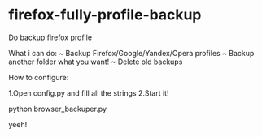 # firefox-fully-profile-backup
Do backup firefox profile

What i can do:
~ Backup Firefox/Google/Yandex/Opera profiles
~ Backup another folder what you want!
~ Delete old backups

How to configure:

1.Open config.py and fill all the strings
2.Start it!

python browser_backuper.py

yeeh!

